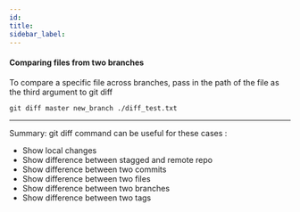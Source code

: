 ```yaml
---
id:
title:
sidebar_label:
---
```



#### Comparing files from two branches
To compare a specific file across branches, pass in the path of the file as the third argument to git diff

`git diff master new_branch ./diff_test.txt`

----

Summary: git diff command can be useful for these cases :
- Show local changes
- Show difference between stagged and remote repo
- Show difference between two commits
- Show difference between two files
- Show difference between two branches
- Show difference between two tags
